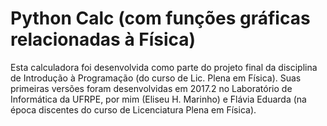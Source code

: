 # Python Calc (com funções gráficas relacionadas à Física)

Esta calculadora foi desenvolvida como parte do projeto final da disciplina de Introdução à Programação (do curso de Lic. Plena em Física).
Suas primeiras versões foram desenvolvidas em 2017.2 no Laboratório de Informática da UFRPE, por mim (Eliseu H. Marinho) e Flávia Eduarda
(na época discentes do curso de Licenciatura Plena em Física).
